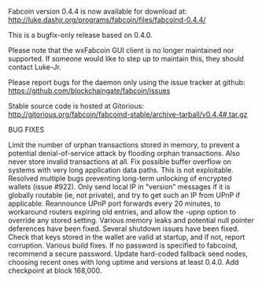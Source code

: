 Fabcoin version 0.4.4 is now available for download at:
http://luke.dashjr.org/programs/fabcoin/files/fabcoind-0.4.4/

This is a bugfix-only release based on 0.4.0.

Please note that the wxFabcoin GUI client is no longer maintained nor supported. If someone would like to step up to maintain this, they should contact Luke-Jr.

Please report bugs for the daemon only using the issue tracker at github:
https://github.com/blockchaingate/fabcoin/issues

Stable source code is hosted at Gitorious:
http://gitorious.org/fabcoin/fabcoind-stable/archive-tarball/v0.4.4#.tar.gz

BUG FIXES

Limit the number of orphan transactions stored in memory, to prevent a potential denial-of-service attack by flooding orphan transactions. Also never store invalid transactions at all.
Fix possible buffer overflow on systems with very long application data paths. This is not exploitable.
Resolved multiple bugs preventing long-term unlocking of encrypted wallets (issue #922).
Only send local IP in "version" messages if it is globally routable (ie, not private), and try to get such an IP from UPnP if applicable.
Reannounce UPnP port forwards every 20 minutes, to workaround routers expiring old entries, and allow the -upnp option to override any stored setting.
Various memory leaks and potential null pointer deferences have been
fixed.
Several shutdown issues have been fixed.
Check that keys stored in the wallet are valid at startup, and if not,
report corruption.
Various build fixes.
If no password is specified to fabcoind, recommend a secure password.
Update hard-coded fallback seed nodes, choosing recent ones with long uptime and versions at least 0.4.0.
Add checkpoint at block 168,000.

